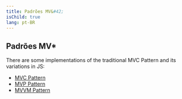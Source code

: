 ```yaml
---
title: Padrões MV&#42;
isChild: true
lang: pt-BR
---
```


## Padrões MV&#42;

There are some implementations of the traditional MVC Pattern and its variations in JS:

* [MVC Pattern](http://addyosmani.com/resources/essentialjsdesignpatterns/book/#detailmvc)
* [MVP Pattern](http://addyosmani.com/resources/essentialjsdesignpatterns/book/#detailmvp)
* [MVVM Pattern](http://addyosmani.com/resources/essentialjsdesignpatterns/book/#detailmvvm)